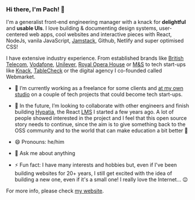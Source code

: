 ### Hi there, I'm Pach! 👋

I'm a generalist front-end engineering manager with a knack for **delightful** and **usable UIs**. I love building & documenting design systems, user-centered web apps, cool websites and interactive pieces with React, NodeJs, vanila JavaScript, [Jamstack](https://jamstack.org/), Github, Netlify and super optimised CSS!

I have extensive industry experience. From established brands like [British Telecom](https://bt.com), [Vodafone](https://vodafone.com), [Unilever](https://unilever.com), [Royal Opera House](https://roh.org.uk) or [M&S](https://marksandspencer.com) to tech start-ups like [Knack](https://knack.com/), [TableCheck](https://www.tablecheck.com/en/join) or the digital agency I co-founded called Webmarket.

- 🔭 I’m currently working as a freelance for some clients and [at my own studio](https://www.joanmira.com) on a couple of tech projects that could become tech start-ups.

- 👯 In the future, I’m looking to collaborate with other engineers and finish building [Hypatia](https://github.com/gazpachu/hypatia), the React [LMS](https://en.wikipedia.org/wiki/Learning_management_system) I started a few years ago. A lot of people showed interested in the project and I feel that this open source story needs to continue, since the aim is to give something back to the OSS community and to the world that can make education a bit better 💙

- 😄 Pronouns: he/him

- 💬 Ask me about anything

- ⚡ Fun fact: I have many interests and hobbies but, even if I've been building websites for 20+ years, I still get excited with the idea of building a new one, even if it's a small one! I really love the Internet... 😉

For more info, please check [my website](https://www.joanmira.com).
